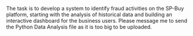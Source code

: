 The task is to develop a system to identify fraud activities on the SP-Buy platform, starting with the analysis of historical data and building an interactive dashboard for the business users.
Please message me to send the Python Data Analysis file as it is too big to be uploaded.

